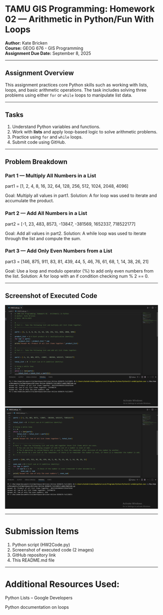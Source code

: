 # TAMU GIS Programming: Homework 02 — Arithmetic in Python/Fun With Loops

**Author:** Kate Bricken  
**Course:** GEOG 676 - GIS Programming  
**Assignment Due Date:** September 8, 2025

---

## Assignment Overview

This assignment practices core Python skills such as working with lists, loops, and basic arithmetic operations. The task includes solving three problems using either `for` or `while` loops to manipulate list data.

---

## Tasks

1. Understand Python variables and functions.
2. Work with **lists** and apply loop-based logic to solve arithmetic problems.
3. Practice using `for` and `while` loops.
4. Submit code using GitHub.

---

## Problem Breakdown

### Part 1 — Multiply All Numbers in a List
part1 = [1, 2, 4, 8, 16, 32, 64, 128, 256, 512, 1024, 2048, 4096]

Goal: Multiply all values in part1.
Solution: A for loop was used to iterate and accumulate the product.

### Part 2 — Add All Numbers in a List
part2 = [-1, 23, 483, 8573, -13847, -381569, 1652337, 718522177]


Goal: Add all values in part2.
Solution: A while loop was used to iterate through the list and compute the sum.

### Part 3 — Add Only Even Numbers from a List
part3 = [146, 875, 911, 83, 81, 439, 44, 5, 46, 76, 61, 68, 1, 14, 38, 26, 21]


Goal: Use a loop and modulo operator (%) to add only even numbers from the list.
Solution: A for loop with an if condition checking num % 2 == 0.

---

## Screenshot of Executed Code

![HW02 Screenshot #1](Lab02\Bricken_GEOG676_HW2.png) 
![HW02 Screenshot #2](Lab02\Bricken_GEOG676_HW2_2.png) 

---

# Submission Items
1. Python script (HW2Code.py)
2. Screenshot of executed code (2 images)
3. GitHub repository link
4. This README.md file

---

# Additional Resources Used:

Python Lists – Google Developers

Python documentation on loops
